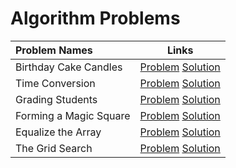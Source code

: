 # Algorithm Problems

|Problem Names|Links|
| :--- | :---: |
|Birthday Cake Candles | [Problem](https://www.hackerrank.com/challenges/birthday-cake-candles/problem) [Solution](https://github.com/SiddharthaPramanik/Hacker-Rank/blob/master/Problem-Solving/Algorithm/birthday-cake-candles.py)|
Time Conversion | [Problem](https://www.hackerrank.com/challenges/time-conversion/problem)  [Solution](https://github.com/SiddharthaPramanik/Hacker-Rank/blob/master/Problem-Solving/Algorithm/time-conversion.py)|
Grading Students | [Problem](https://www.hackerrank.com/challenges/grading/problem)  [Solution](https://github.com/SiddharthaPramanik/Hacker-Rank/blob/master/Problem-Solving/Algorithm/grading-students.py)|
Forming a Magic Square | [Problem](https://www.hackerrank.com/challenges/magic-square-forming/problem)  [Solution](https://github.com/SiddharthaPramanik/Hacker-Rank/blob/master/Problem-Solving/Algorithm/forming-a-magic-square.py)|
Equalize the Array | [Problem](https://www.hackerrank.com/challenges/equality-in-a-array/problem)  [Solution](https://github.com/SiddharthaPramanik/Hacker-Rank/blob/master/Problem-Solving/Algorithm/equalize-the-array.py)|
The Grid Search | [Problem](https://www.hackerrank.com/challenges/the-grid-search/problem)  [Solution](https://github.com/SiddharthaPramanik/Hacker-Rank/blob/master/Problem-Solving/Algorithm/the-grid-search.py)|